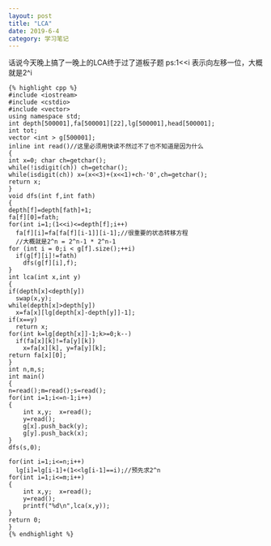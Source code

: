 ```yaml
---
layout: post
title: "LCA"
date: 2019-6-4
category: 学习笔记
---
```

话说今天晚上搞了一晚上的LCA终于过了道板子题
ps:1<<i 表示向左移一位，大概就是2^i

	{% highlight cpp %}
	#include <iostream>
	#include <cstdio>
	#include <vector>
	using namespace std;
	int depth[500001],fa[500001][22],lg[500001],head[500001];
	int tot;
	vector <int > g[500001];
	inline int read()//这里必须用快读不然过不了也不知道是因为什么
	{
    int x=0; char ch=getchar();
    while(!isdigit(ch)) ch=getchar();
    while(isdigit(ch)) x=(x<<3)+(x<<1)+ch-'0',ch=getchar();
    return x;
	}
	void dfs(int f,int fath)
	{
    depth[f]=depth[fath]+1;
    fa[f][0]=fath;
    for(int i=1;(1<<i)<=depth[f];i++)
      fa[f][i]=fa[fa[f][i-1]][i-1];//很重要的状态转移方程
      //大概就是2^n = 2^n-1 * 2^n-1
    for (int i = 0;i < g[f].size();++i)
      if(g[f][i]!=fath)
        dfs(g[f][i],f);
	}
	int lca(int x,int y)
	{
    if(depth[x]<depth[y])
      swap(x,y);
    while(depth[x]>depth[y])
      x=fa[x][lg[depth[x]-depth[y]]-1];
    if(x==y)
      return x;
    for(int k=lg[depth[x]]-1;k>=0;k--)
      if(fa[x][k]!=fa[y][k])
        x=fa[x][k], y=fa[y][k];
    return fa[x][0];
	}
	int n,m,s;
	int main()
	{
    n=read();m=read();s=read();
    for(int i=1;i<=n-1;i++)
    {
        int x,y;  x=read();
        y=read();
        g[x].push_back(y);
    	g[y].push_back(x);
	}
    dfs(s,0);

    for(int i=1;i<=n;i++)
      lg[i]=lg[i-1]+(1<<lg[i-1]==i);//预先求2^n
    for(int i=1;i<=m;i++)
    {
        int x,y;  x=read();
        y=read();
        printf("%d\n",lca(x,y));
    }
    return 0;
	}
	{% endhighlight %}
